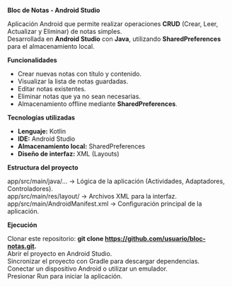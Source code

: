 **Bloc de Notas - Android Studio**

Aplicación Android que permite realizar operaciones **CRUD** (Crear, Leer, Actualizar y Eliminar) de notas simples.  
Desarrollada en **Android Studio** con **Java**, utilizando **SharedPreferences** para el almacenamiento local.  


**Funcionalidades** 

- Crear nuevas notas con título y contenido.  
- Visualizar la lista de notas guardadas.  
- Editar notas existentes.  
- Eliminar notas que ya no sean necesarias.  
- Almacenamiento offline mediante **SharedPreferences**.  

**Tecnologías utilizadas**  

- **Lenguaje:** Kotlin
- **IDE:** Android Studio  
- **Almacenamiento local:** SharedPreferences  
- **Diseño de interfaz:** XML (Layouts)  


**Estructura del proyecto**

app/src/main/java/... → Lógica de la aplicación (Actividades, Adaptadores, Controladores).  
app/src/main/res/layout/ → Archivos XML para la interfaz.  
app/src/main/AndroidManifest.xml → Configuración principal de la aplicación.  

**Ejecución**

Clonar este repositorio:   **git clone https://github.com/usuario/bloc-notas.git.**  
Abrir el proyecto en Android Studio.  
Sincronizar el proyecto con Gradle para descargar dependencias.  
Conectar un dispositivo Android o utilizar un emulador.  
Presionar Run para iniciar la aplicación.  

